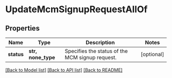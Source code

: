 # UpdateMcmSignupRequestAllOf


## Properties
Name | Type | Description | Notes
------------ | ------------- | ------------- | -------------
**status** | **str, none_type** | Specifies the status of the MCM signup request. | [optional] 

[[Back to Model list]](../README.md#documentation-for-models) [[Back to API list]](../README.md#documentation-for-api-endpoints) [[Back to README]](../README.md)


